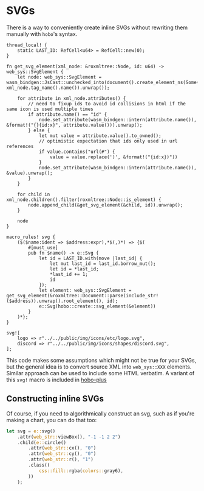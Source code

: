 # SVGs

There is a way to conveniently create inline SVGs without rewriting them manually with `hobo`'s syntax.

```rust,noplaypen
thread_local! {
    static LAST_ID: RefCell<u64> = RefCell::new(0);
}

fn get_svg_element(xml_node: &roxmltree::Node, id: u64) -> web_sys::SvgElement {
    let node: web_sys::SvgElement = wasm_bindgen::JsCast::unchecked_into(document().create_element_ns(Some(wasm_bindgen::intern("http://www.w3.org/2000/svg")), xml_node.tag_name().name()).unwrap());

    for attribute in xml_node.attributes() {
        // need to fixup ids to avoid id collisions in html if the same icon is used multiple times
        if attribute.name() == "id" {
            node.set_attribute(wasm_bindgen::intern(attribute.name()), &format!("{}{id:x}", attribute.value())).unwrap();
        } else {
            let mut value = attribute.value().to_owned();
            // optimistic expectation that ids only used in url references
            if value.contains("url(#") {
                value = value.replace(')', &format!("{id:x})"))
            }
            node.set_attribute(wasm_bindgen::intern(attribute.name()), &value).unwrap();
        }
    }

    for child in xml_node.children().filter(roxmltree::Node::is_element) {
        node.append_child(&get_svg_element(&child, id)).unwrap();
    }

    node
}

macro_rules! svg {
    ($($name:ident => $address:expr),*$(,)*) => {$(
        #[must_use]
        pub fn $name() -> e::Svg {
            let id = LAST_ID.with(move |last_id| {
                let mut last_id = last_id.borrow_mut();
                let id = *last_id;
                *last_id += 1;
                id
            });
            let element: web_sys::SvgElement = get_svg_element(&roxmltree::Document::parse(include_str!($address)).unwrap().root_element(), id);
            e::Svg(hobo::create::svg_element(&element))
        }
    )*};
}

svg![
    logo => r"../../public/img/icons/etc/logo.svg",
    discord => r"../../public/img/icons/shapes/discord.svg",
];
```

This code makes some assumptions which might not be true for your SVGs, but the general idea is to convert source XML into `web_sys::XXX` elements. Similar approach can be used to include some HTML verbatim. A variant of this `svg!` macro is included in [hobo-plus](../hobo-plus.md)

## Constructing inline SVGs

Of course, if you need to algorithmically construct an svg, such as if you're making a chart, you can do that too:

```rust
let svg = e::svg()
    .attr(web_str::viewBox(), "-1 -1 2 2")
    .child(e::circle()
        .attr(web_str::cx(), "0")
        .attr(web_str::cy(), "0")
        .attr(web_str::r(), "1")
        .class((
            css::fill::rgba(colors::gray6),
        ))
    );
```
